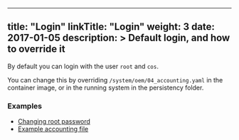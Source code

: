 
---
title: "Login"
linkTitle: "Login"
weight: 3
date: 2017-01-05
description: >
  Default login, and how to override it
---

By default you can login with the user `root` and `cos`.

You can change this by overriding `/system/oem/04_accounting.yaml` in the container image, or in the running system in the persistency folder.

### Examples
- [Changing root password](https://github.com/rancher-sandbox/cos-toolkit-sample-repo/blob/00c0b4abf8225224c1c177f5b3bd818c7b091eaf/packages/sampleOS/build.yaml#L13)
- [Example accounting file](https://github.com/rancher-sandbox/epinio-appliance-demo-sample/blob/master/packages/epinioOS/04_accounting.yaml)
